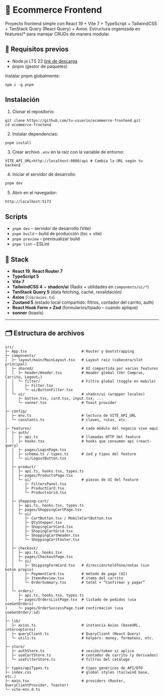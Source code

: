 # 🛒 Ecommerce Frontend

Proyecto frontend simple con React 19 + Vite 7 + TypeScript + TailwindCSS + TanStack Query (React Query) + Axios.
Estructura organizada en features/\* para manejar CRUDs de manera modular.

## 🚀 Requisitos previos

- Node.js LTS 22 [link de descarga](https://nodejs.org/es/download/)
- pnpm (gestor de paquetes)

Instalar pnpm globalmente:

```
npm i -g pnpm
```

## Instalación

1. Clonar el repositorio:

```
git clone https://github.com/tu-usuario/ecommerce-frontend.git
cd ecommerce-frontend
```

2. Instalar dependencias:

```bash
pnpm install
```

3. Crear archivo `.env` en la raíz con la variable de entorno:

```
VITE_API_URL=http://localhost:8080/api # Cambia la URL según tu backend
```

4. Iniciar el servidor de desarrollo:

```bash
pnpm dev
```

5. Abrir en el navegador:

```
http://localhost:5173
```

## Scripts

- `pnpm dev` – servidor de desarrollo (Vite)
- `pnpm build` – build de producción (tsc + vite)
- `pnpm preview` – previsualizar build
- `pnpm lint` – ESLint

## 🧱 Stack

- **React 19**, **React Router 7**
- **TypeScript 5**
- **Vite 7**
- **TailwindCSS 4** + **shadcn/ui** (Radix + utilidades en `components/ui/*`)
- **TanStack Query 5** (data fetching, caché, revalidación)
- **Axios** (`lib/axios.ts`)
- **Zustand 5** (estado local compartido: filtros, contador del carrito, auth)
- **React Hook Form + Zod** (formularios/tipado – cuando aplique)
- **sonner** (toasts)

---

## 🗂️ Estructura de archivos

```text
src/
├─ App.tsx                         # Router y bootstrapping
├─ components/
│  ├─ layout/main/MainLayout.tsx   # Layout raíz (cabecera/slot principal)
│  ├─ shared/                      # UI compartida por varias features
│  │  ├─ header/Header.tsx         # Header global (Ver Compras, Carrito, Logout…)
│  │  └─ filter/                   # Filtro global (toggle en mobile)
│  │     ├─ Filter.tsx
│  │     └─ ui/ButtonFilter.tsx
│  └─ ui/                          # shadcn/ui (wrapper locales)
│     ├─ button.tsx, card.tsx, input.tsx, ...
│     └─ sonner.tsx                # Toast provider
│
├─ config/
│  ├─ env.ts                       # lectura de VITE_API_URL
│  └─ constants.ts                 # claves, rutas, etc.
│
├─ features/                       # cada módulo del negocio vive aquí
│  ├─ auth/
│  │  ├─ api.ts                    # llamadas HTTP del feature
│  │  ├─ hooks.tsx                 # hooks que consumen api (react-query)
│  │  ├─ pages/LoginPage.tsx
│  │  ├─ schema.ts / types.ts      # zod y tipos del feature
│  │  └─ ui/LogoutButton.tsx
│  │
│  ├─ product/
│  │  ├─ api.ts, hooks.tsx, types.ts
│  │  ├─ pages/ProductsPage.tsx
│  │  └─ ui/                       # piezas de UI del feature
│  │     ├─ FiltersPanel.tsx
│  │     ├─ ProductCard.tsx
│  │     └─ ProductsGrid.tsx
│  │
│  ├─ shopping-cart/
│  │  ├─ api.ts, hooks.tsx, types.ts
│  │  ├─ pages/ShoppingCartPage.tsx
│  │  └─ ui/
│  │     ├─ CartButton.tsx / MobileCartButton.tsx
│  │     ├─ QtyStepper.tsx
│  │     ├─ ShopingCartCard.tsx
│  │     ├─ ShopingCartGrid.tsx
│  │     ├─ ShoppingCartHeader.tsx
│  │     └─ ShoppingCartFooter.tsx
│  │
│  ├─ checkout/
│  │  ├─ api.ts, hooks.tsx
│  │  ├─ pages/CheckoutPage.tsx
│  │  └─ ui/
│  │     ├─ ShippingFormCard.tsx   # dirección/teléfono/notas (sin botón propio)
│  │     ├─ PaymentCard.tsx        # método de pago (UI)
│  │     ├─ ItemsReview.tsx        # items del carrito
│  │     └─ OrderSummary.tsx       # total + “Confirmar y pagar”
│  │
│  └─ orders/
│     ├─ api.ts, hooks.tsx, types.ts
│     ├─ pages/OrdersListPage.tsx  # listado de pedidos (usa useGetOrders)
│     └─ pages/OrderSuccessPage.tsx# confirmación (usa useGetOrder/:id)
│
├─ lib/
│  ├─ axios.ts                     # instancia Axios (baseURL, interceptores)
│  ├─ queryClient.ts               # QueryClient (React Query)
│  └─ utils.ts                     # helpers: money, formateos, etc.
│
├─ store/
│  ├─ authStore.ts                 # sesión/token si aplica
│  ├─ useCartStore.ts              # contador de carrito (y derivados)
│  └─ useFilterStore.ts            # filtros del catálogo
│
├─ types/apiTypes.ts               # tipos genéricos de API/DTO
├─ index.css                       # global styles (tailwind base, etc.)
├─ main.tsx                        # providers (Router, QueryClientProvider, Toaster)
└─ vite-env.d.ts
```
